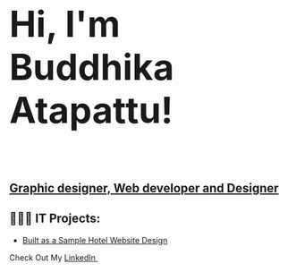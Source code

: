 <h1 style="font-size:4rem">Hi, I'm Buddhika Atapattu!</h1> <br/>
<h2><a href="https://github.com/Buddhika-Atapattu" >Graphic designer, Web developer and Designer</a></h2>

<h2>👨🏽‍💻 IT Projects:</h2>

  - [Built as a Sample Hotel Website Design](https://www.canva.com/design/DAFTp0j75aM/K1_VyLcgtdtj7wdZaF7V7A/view?website#4:stay)

Check Out My <a href="https://www.linkedin.com/in/buddhika-atapattu-ba3705b5/">LinkedIn </a>
